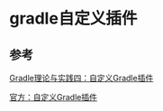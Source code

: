 # gradle自定义插件

## 参考
[Gradle理论与实践四：自定义Gradle插件](https://blog.csdn.net/u013700502/article/details/85232032)

[官方：自定义Gradle插件](https://docs.gradle.org/current/userguide/custom_plugins.html)

